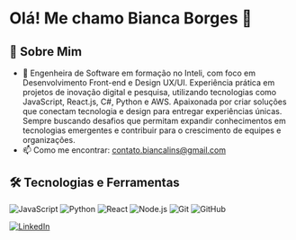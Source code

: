 # Olá! Me chamo Bianca Borges 👋

## 🚀 Sobre Mim

- 🌱 Engenheira de Software em formação no Inteli, com foco em Desenvolvimento Front-end e Design UX/UI. Experiência prática em projetos de inovação digital e pesquisa, utilizando tecnologias como JavaScript, React.js, C#, Python e AWS. Apaixonada por criar soluções que conectam tecnologia e design para entregar experiências únicas. Sempre buscando desafios que permitam expandir conhecimentos em tecnologias emergentes e contribuir para o crescimento de equipes e organizações.
- 📫 Como me encontrar: contato.biancalins@gmail.com

## 🛠️ Tecnologias e Ferramentas

![JavaScript](https://img.shields.io/badge/JavaScript-323330?style=for-the-badge&logo=javascript&logoColor=F7DF1E)
![Python](https://img.shields.io/badge/Python-3776AB?style=for-the-badge&logo=python&logoColor=white)
![React](https://img.shields.io/badge/React-20232A?style=for-the-badge&logo=react&logoColor=61DAFB)
![Node.js](https://img.shields.io/badge/Node.js-339933?style=for-the-badge&logo=nodedotjs&logoColor=white)
![Git](https://img.shields.io/badge/Git-F05032?style=for-the-badge&logo=git&logoColor=white)
![GitHub](https://img.shields.io/badge/GitHub-181717?style=for-the-badge&logo=github&logoColor=white)

<p align="left">
  <a href="#" title="LinkedIn">
  <img src="https://img.shields.io/badge/-Linkedin-0e76a8?style=flat-square&logo=Linkedin&logoColor=white&link=https://www.linkedin.com/in/bianca-borges-969586206/" alt="LinkedIn"/></a>
</a>
</p>
